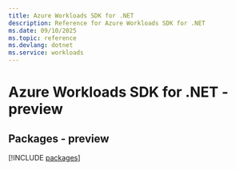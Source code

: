 ```yaml
---
title: Azure Workloads SDK for .NET
description: Reference for Azure Workloads SDK for .NET
ms.date: 09/10/2025
ms.topic: reference
ms.devlang: dotnet
ms.service: workloads
---
```

# Azure Workloads SDK for .NET - preview
## Packages - preview
[!INCLUDE [packages](workloads-index.md)]